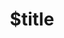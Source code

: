 ---
title: $title
second_title: Aspose.Diagram für .NET-API-Referenz
description: $description
type: docs
weight: $weight
url: /de/net/$ref/
---